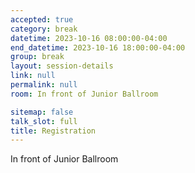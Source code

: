 ```yaml
---
accepted: true
category: break
datetime: 2023-10-16 08:00:00-04:00
end_datetime: 2023-10-16 18:00:00-04:00
group: break
layout: session-details
link: null
permalink: null
room: In front of Junior Ballroom

sitemap: false
talk_slot: full
title: Registration
---
```


In front of Junior Ballroom
